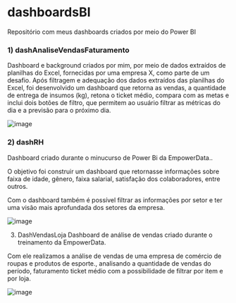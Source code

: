 # dashboardsBI
Repositório com meus dashboards criados por meio do Power BI

<h3 align="left"> 1) dashAnaliseVendasFaturamento </h3> 

Dashboard e background criados por mim, por meio de dados extraídos de planilhas do Excel, fornecidas por uma empresa X, como parte de um desafio. Após filtragem e adequação dos dados extraídos das planilhas do Excel, foi desenvolvido um dashboard que retorna as vendas, a quantidade de entrega de insumos (kg), retona o ticket médio, compara com as metas e inclui dois botões de filtro, que permitem ao usuário filtrar as métricas do dia e a previsão para o próximo dia.

![image](https://user-images.githubusercontent.com/86981990/192896050-a42a349a-b40c-4b35-90de-d54f7eb9e084.png)


<h3 align="left"> 2) dashRH </h3>

Dashboard criado durante o minucurso de Power Bi da EmpowerData..

O objetivo foi construir um dashboard que retornasse informações sobre faixa de idade, gênero, faixa salarial, satisfação dos colaboradores, entre outros.

Com o dashboard também é possível filtrar as informações por setor e ter uma visão mais aprofundada dos setores da empresa.

![image](https://user-images.githubusercontent.com/86981990/192828169-1ed3ac21-7b7e-4e47-b220-97a82412001f.png)




3) DashVendasLoja
Dashboard de análise de vendas criado durante o treinamento da EmpowerData. 

Com ele realizamos a análise de vendas de uma empresa de comércio de roupas e produtos de esporte., analisando a quantidade de vendas do período, faturamento ticket médio com a possibilidade de filtrar por item e por loja.

![image](https://user-images.githubusercontent.com/86981990/192830995-e4704c30-732d-4221-bfbf-28a3fe74f5b2.png)





